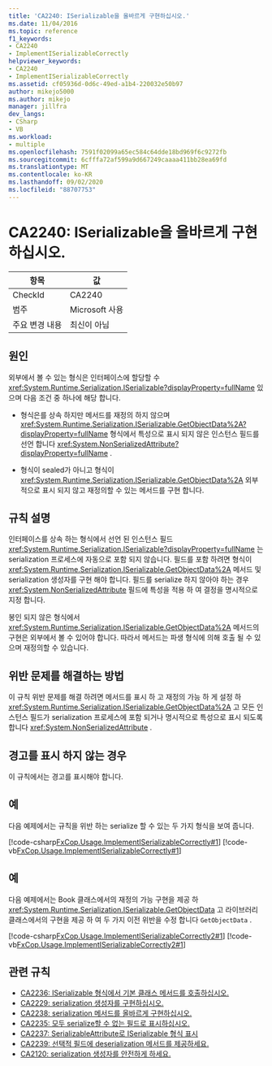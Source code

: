 ```yaml
---
title: 'CA2240: ISerializable을 올바르게 구현하십시오.'
ms.date: 11/04/2016
ms.topic: reference
f1_keywords:
- CA2240
- ImplementISerializableCorrectly
helpviewer_keywords:
- CA2240
- ImplementISerializableCorrectly
ms.assetid: cf05936d-0d6c-49ed-a1b4-220032e50b97
author: mikejo5000
ms.author: mikejo
manager: jillfra
dev_langs:
- CSharp
- VB
ms.workload:
- multiple
ms.openlocfilehash: 7591f02099a65ec584c64dde18bd969f6c9272fb
ms.sourcegitcommit: 6cfffa72af599a9d667249caaaa411bb28ea69fd
ms.translationtype: MT
ms.contentlocale: ko-KR
ms.lasthandoff: 09/02/2020
ms.locfileid: "88707753"
---
```

# <a name="ca2240-implement-iserializable-correctly"></a>CA2240: ISerializable을 올바르게 구현하십시오.

|항목|값|
|-|-|
|CheckId|CA2240|
|범주|Microsoft 사용|
|주요 변경 내용|최신이 아님|

## <a name="cause"></a>원인

외부에서 볼 수 있는 형식은 인터페이스에 할당할 수 <xref:System.Runtime.Serialization.ISerializable?displayProperty=fullName> 있으며 다음 조건 중 하나에 해당 합니다.

- 형식은를 상속 하지만 메서드를 재정의 하지 않으며 <xref:System.Runtime.Serialization.ISerializable.GetObjectData%2A?displayProperty=fullName> 형식에서 특성으로 표시 되지 않은 인스턴스 필드를 선언 합니다 <xref:System.NonSerializedAttribute?displayProperty=fullName> .

- 형식이 sealed가 아니고 형식이 <xref:System.Runtime.Serialization.ISerializable.GetObjectData%2A> 외부적으로 표시 되지 않고 재정의할 수 있는 메서드를 구현 합니다.

## <a name="rule-description"></a>규칙 설명
인터페이스를 상속 하는 형식에서 선언 된 인스턴스 필드 <xref:System.Runtime.Serialization.ISerializable?displayProperty=fullName> 는 serialization 프로세스에 자동으로 포함 되지 않습니다. 필드를 포함 하려면 형식이 <xref:System.Runtime.Serialization.ISerializable.GetObjectData%2A> 메서드 및 serialization 생성자를 구현 해야 합니다. 필드를 serialize 하지 않아야 하는 경우 <xref:System.NonSerializedAttribute> 필드에 특성을 적용 하 여 결정을 명시적으로 지정 합니다.

봉인 되지 않은 형식에서 <xref:System.Runtime.Serialization.ISerializable.GetObjectData%2A> 메서드의 구현은 외부에서 볼 수 있어야 합니다. 따라서 메서드는 파생 형식에 의해 호출 될 수 있으며 재정의할 수 있습니다.

## <a name="how-to-fix-violations"></a>위반 문제를 해결하는 방법
이 규칙 위반 문제를 해결 하려면 메서드를 표시 하 고 재정의 가능 하 게 설정 하 <xref:System.Runtime.Serialization.ISerializable.GetObjectData%2A> 고 모든 인스턴스 필드가 serialization 프로세스에 포함 되거나 명시적으로 특성으로 표시 되도록 합니다 <xref:System.NonSerializedAttribute> .

## <a name="when-to-suppress-warnings"></a>경고를 표시 하지 않는 경우
이 규칙에서는 경고를 표시해야 합니다.

## <a name="example"></a>예
다음 예제에서는 규칙을 위반 하는 serialize 할 수 있는 두 가지 형식을 보여 줍니다.

[!code-csharp[FxCop.Usage.ImplementISerializableCorrectly#1](../code-quality/codesnippet/CSharp/ca2240-implement-iserializable-correctly_1.cs)]
[!code-vb[FxCop.Usage.ImplementISerializableCorrectly#1](../code-quality/codesnippet/VisualBasic/ca2240-implement-iserializable-correctly_1.vb)]

## <a name="example"></a>예
다음 예제에서는 Book 클래스에서의 재정의 가능 구현을 제공 하 <xref:System.Runtime.Serialization.ISerializable.GetObjectData> 고 라이브러리 클래스에서의 구현을 제공 하 여 두 가지 이전 위반을 수정 합니다 `GetObjectData` .

[!code-csharp[FxCop.Usage.ImplementISerializableCorrectly2#1](../code-quality/codesnippet/CSharp/ca2240-implement-iserializable-correctly_2.cs)]
[!code-vb[FxCop.Usage.ImplementISerializableCorrectly2#1](../code-quality/codesnippet/VisualBasic/ca2240-implement-iserializable-correctly_2.vb)]

## <a name="related-rules"></a>관련 규칙

- [CA2236: ISerializable 형식에서 기본 클래스 메서드를 호출하십시오.](../code-quality/ca2236.md)
- [CA2229: serialization 생성자를 구현하십시오.](../code-quality/ca2229.md)
- [CA2238: serialization 메서드를 올바르게 구현하십시오.](../code-quality/ca2238.md)
- [CA2235: 모두 serialize할 수 없는 필드로 표시하십시오.](../code-quality/ca2235.md)
- [CA2237: SerializableAttribute로 ISerializable 형식 표시](../code-quality/ca2237.md)
- [CA2239: 선택적 필드에 deserialization 메서드를 제공하세요.](../code-quality/ca2239.md)
- [CA2120: serialization 생성자를 안전하게 하세요.](../code-quality/ca2120.md)
